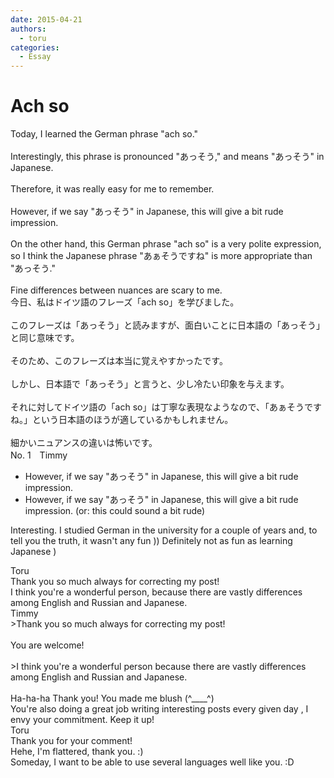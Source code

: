 ```yaml
---
date: 2015-04-21
authors:
  - toru
categories:
  - Essay
---
```


<h1 id="subject_show">Ach so</h1>
<div class="date" hidden>Apr 21, 2015 22:31</div>
<div id="post"><div id="body_show_ori">
Today, I learned the German phrase "ach so."<br/><br/>Interestingly, this phrase is pronounced "あっそう," and means "あっそう"  in Japanese.<br/><br/>Therefore, it was really easy for me to remember.<br/><br/>However, if we say "あっそう" in Japanese, this will give a bit rude impression.<br/><br/>On the other hand, this German phrase "ach so" is a very polite expression, so I think the Japanese phrase "あぁそうですね" is more appropriate than "あっそう."<br/><br/>Fine differences between nuances are scary to me.
</div></div>

<!-- more -->

<div id="post_ja"><div id="body_show_mo">
今日、私はドイツ語のフレーズ「ach so」を学びました。<br/><br/>このフレーズは「あっそう」と読みますが、面白いことに日本語の「あっそう」と同じ意味です。<br/><br/>そのため、このフレーズは本当に覚えやすかったです。<br/><br/>しかし、日本語で「あっそう」と言うと、少し冷たい印象を与えます。<br/><br/>それに対してドイツ語の「ach so」は丁寧な表現なようなので、「あぁそうですね。」という日本語のほうが適しているかもしれません。<br/><br/>細かいニュアンスの違いは怖いです。
</div></div>
<div id="block"><div class="first_name"> No. 1　<span class="just_name">Timmy</span></div><div id="block2">
<ul class="correction_field">
<li class="incorrect">However, if we say "あっそう" in Japanese, this will give a bit rude impression.</li>
<li class="corrected correct">
However, if we say "あっそう" in Japanese, this will give a bit rude impression. (or: <span class="f_blue">this could sound a bit rude</span>)
</li>
</ul>
<p class="comment_small">
 Interesting. I studied German in the university for a couple of years and, to tell you the truth, it wasn't any fun )) Definitely not as fun as learning Japanese )
</p>

</div><div class="name"><span class="just_name">Toru</span><br>
Thank you so much always for correcting my post!<br/>I think you're a wonderful person, because there are vastly differences among English and Russian and Japanese.
</div>
<div class="name"><span class="just_name">Timmy</span><br>
&gt;Thank you so much always for correcting my post!<br/><br/>You are welcome!<br/><br/>&gt;I think you're a wonderful person because there are vastly differences among English and Russian and Japanese.<br/><br/>Ha-ha-ha Thank you! You made me blush (^____^)<br/>You're also doing a great job writing interesting posts every given day , I envy your commitment. Keep it up!<br/>
</div>
<div class="name"><span class="just_name">Toru</span><br>
Thank you for your comment!<br/>Hehe, I'm flattered, thank you. :)<br/>Someday, I want to be able to use several languages well like you. :D
</div>
</div>
